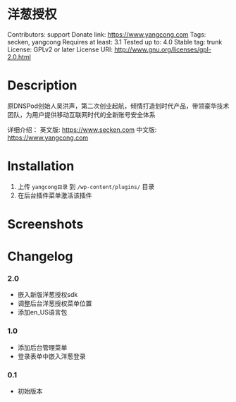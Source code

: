 # 洋葱授权
Contributors: support
Donate link: https://www.yangcong.com
Tags: secken, yangcong
Requires at least: 3.1
Tested up to: 4.0
Stable tag: trunk
License: GPLv2 or later
License URI: http://www.gnu.org/licenses/gpl-2.0.html

# Description

原DNSPod创始人吴洪声，第二次创业起航，倾情打造划时代产品，带领豪华技术团队，为用户提供移动互联网时代的全新账号安全体系

详细介绍：
英文版: https://www.secken.com
中文版: https://www.yangcong.com

# Installation

1. 上传 `yangcong目录` 到 `/wp-content/plugins/` 目录
2. 在后台插件菜单激活该插件


# Screenshots


# Changelog

### 2.0
* 嵌入新版洋葱授权sdk
* 调整后台洋葱授权菜单位置
* 添加en_US语言包

### 1.0
* 添加后台管理菜单
* 登录表单中嵌入洋葱登录

### 0.1
* 初始版本
